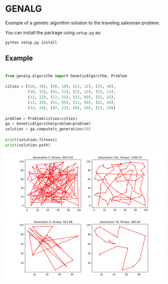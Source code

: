 # GENALG

Example of a genetic algorithm solution to the traveling salesman problem.

You can install the package using `setup.py` as:

```bash
python setup.py install
```

## Example

```python

from genalg.algorithm import GeneticAlgorithm, Problem

cities = [(20, 30), (50, 10), (21, 22), (35, 40),
          (10, 15), (91, 21), (25, 22), (55, 11),
          (12, 12), (13, 55), (51, 69), (52, 25),
          (13, 14), (51, 85), (11, 99), (82, 44),
          (33, 24), (93, 22), (85, 29), (21, 19)]

problem = Problem(cities=cities)
ga = GeneticAlgorithm(problem=problem)
solution = ga.compute(n_generation=50)

print(solution.fitness)
print(solution.path)
```

![problem90](img/problem_90.svg "Solution to a problem with 90 cities")
![problem20](img/problem_20.svg "Solution to a problem with 20 cities")
